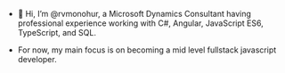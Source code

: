 - 👋 Hi, I’m @rvmonohur, a Microsoft Dynamics Consultant having professional experience working with C#, Angular, JavaScript ES6, TypeScript, and SQL.

- For now, my main focus is on becoming a mid level fullstack javascript developer.
